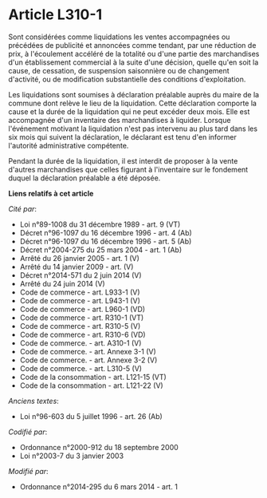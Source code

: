 # Article L310-1

Sont considérées comme liquidations les ventes accompagnées ou précédées de publicité et annoncées comme tendant, par une
réduction de prix, à l'écoulement accéléré de la totalité ou d'une partie des marchandises d'un établissement commercial à la
suite d'une décision, quelle qu'en soit la cause, de cessation, de suspension saisonnière ou de changement d'activité, ou de
modification substantielle des conditions d'exploitation. 

Les liquidations sont soumises à déclaration préalable auprès    du maire de la commune dont relève le lieu de la
liquidation. Cette déclaration comporte la cause et la durée de la liquidation qui ne peut excéder deux mois. Elle est
accompagnée d'un inventaire des marchandises à liquider. Lorsque l'événement motivant la liquidation n'est pas intervenu au
plus tard dans les six mois qui suivent la déclaration, le déclarant est tenu d'en informer l'autorité administrative
compétente. 

Pendant la durée de la liquidation, il est interdit de proposer à la vente d'autres marchandises que celles figurant à
l'inventaire sur le fondement duquel la déclaration préalable a été déposée.

**Liens relatifs à cet article**

_Cité par_:

  - Loi n°89-1008 du 31 décembre 1989 - art. 9 (VT)
  - Décret n°96-1097 du 16 décembre 1996 - art. 4 (Ab)
  - Décret n°96-1097 du 16 décembre 1996 - art. 5 (Ab)
  - Décret n°2004-275 du 25 mars 2004 - art. 1 (Ab)
  - Arrêté du 26 janvier 2005 - art. 1 (V)
  - Arrêté du 14 janvier 2009 - art. (V)
  - Décret n°2014-571 du 2 juin 2014 (V)
  - Arrêté du 24 juin 2014 (V)
  - Code de commerce - art. L933-1 (V)
  - Code de commerce - art. L943-1 (V)
  - Code de commerce - art. L960-1 (VD)
  - Code de commerce - art. R310-1 (VT)
  - Code de commerce - art. R310-5 (V)
  - Code de commerce - art. R310-6 (VD)
  - Code de commerce. - art. A310-1 (V)
  - Code de commerce. - art. Annexe 3-1 (V)
  - Code de commerce. - art. Annexe 3-2 (V)
  - Code de commerce. - art. L310-5 (V)
  - Code de la consommation - art. L121-15 (VT)
  - Code de la consommation - art. L121-22 (V)

_Anciens textes_:

  - Loi n°96-603 du 5 juillet 1996 - art. 26 (Ab)

_Codifié par_:

  - Ordonnance n°2000-912 du 18 septembre 2000
  - Loi n°2003-7 du 3 janvier 2003

_Modifié par_:

  - Ordonnance n°2014-295 du 6 mars 2014 - art. 1

